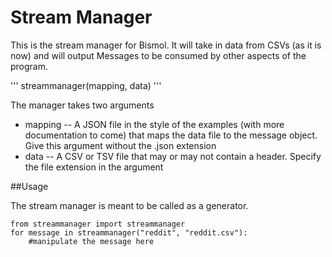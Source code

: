 Stream Manager
========================

This is the stream manager for Bismol. It will take in data from CSVs (as it is now) and will output Messages to be consumed by other aspects of the program.

'''
streammanager(mapping, data)
'''

The manager takes two arguments
- mapping -- A JSON file in the style of the examples (with more documentation to come) that maps the data file to the message object. Give this argument without the .json extension
- data -- A CSV or TSV file that may or may not contain a header. Specify the file extension in the argument

##Usage

The stream manager is meant to be called as a generator.

```
from streammanager import streammanager
for message in streammanager("reddit", "reddit.csv"):
	#manipulate the message here

```
